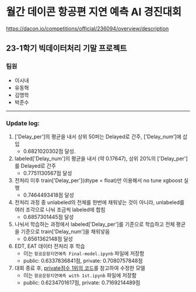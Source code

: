 # 월간 데이콘 항공편 지연 예측 AI 경진대회

https://dacon.io/competitions/official/236094/overview/description

## 23-1학기 빅데이터처리 기말 프로젝트

### 팀원

- 이시내
- 유동혁
- 김명학
- 박준수

---

### Update log:

1. ['Delay_per']의 평균을 내서 상위 50퍼는 Delayed로 간주, ['Delay_num']에 삽입
   - 0.6821020302점 달성.
2. labeled['Delay_num']의 평균을 내서 (약 0.17647), 상위 20%의 ['Delay_per']를 Delayed로 간주
   - 0.7751130567점 달성
3. 전처리 이후 train['Delay_per'](dtype = float)만 이용해서 no tune xgboost 실행
   - 0.7464493418점 달성
4. 전처리 과정 중 unlabeled의 전체를 한번에 채워넣는 것이 아니라, unlabeled를 여러 조각으로 나눠 조금씩 labeled에 합침
   - 0.6857301445점 달성
5. 나눠서 학습하는 과정에서 labeled['Delay_per']를 기준으로 학습하고 전체 평균을 기준으로 train['Delay_num']을 채워넣음
   - 0.6561362148점 달성
6. EDT, EAT 데이터 전처리 후 학습
   - 이는 `항공운항지연예측 Final-model.ipynb` 파일에 저장함
   - public: 0.6337836841점, private: 0.7080757848점
7. 대회 종료 후, [private점수 1위의 코드](https://dacon.io/competitions/official/236094/codeshare/8341)를 참고하여 수정한 모델
   - 이는 `항공운항지연예측 with 1st.ipynb` 파일에 저장함
   - public: 0.6234701617점, private: 0.7169214489점
